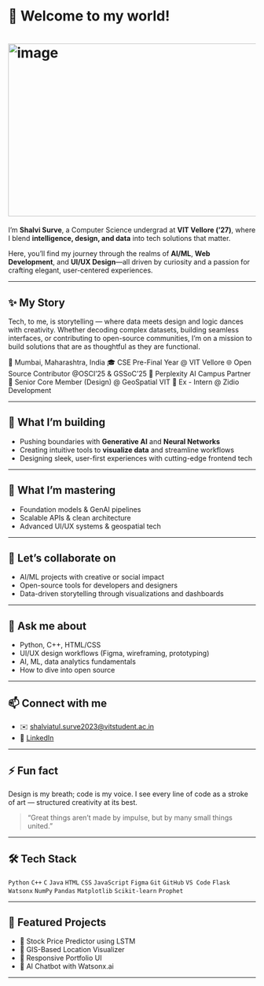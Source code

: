 # 👋 Welcome to my world!
# <img width="626" height="351" alt="image" src="https://github.com/user-attachments/assets/52ea0c7d-5e7e-45e5-94a3-d9ae1c58728b" />

I’m **Shalvi Surve**, a Computer Science undergrad at **VIT Vellore (’27)**, where I blend **intelligence, design, and data** into tech solutions that matter.

Here, you’ll find my journey through the realms of **AI/ML**, **Web Development**, and **UI/UX Design**—all driven by curiosity and a passion for crafting elegant, user-centered experiences.

---

## ✨ My Story

Tech, to me, is storytelling — where data meets design and logic dances with creativity. Whether decoding complex datasets, building seamless interfaces, or contributing to open-source communities, I’m on a mission to build solutions that are as thoughtful as they are functional.

📍 Mumbai, Maharashtra, India 
🎓 CSE Pre-Final Year @ VIT Vellore
🌐 Open Source Contributor @OSCI’25 & GSSoC’25 
🤝 Perplexity AI Campus Partner
🎨 Senior Core Member (Design) @ GeoSpatial VIT
💼 Ex - Intern @ Zidio Development

---

## 🔭 What I’m building

* Pushing boundaries with **Generative AI** and **Neural Networks**
* Creating intuitive tools to **visualize data** and streamline workflows
* Designing sleek, user-first experiences with cutting-edge frontend tech

---

## 🌱 What I’m mastering

* Foundation models & GenAI pipelines
* Scalable APIs & clean architecture
* Advanced UI/UX systems & geospatial tech

---

## 🤝 Let’s collaborate on

* AI/ML projects with creative or social impact
* Open-source tools for developers and designers
* Data-driven storytelling through visualizations and dashboards

---

## 💬 Ask me about

* Python, C++, HTML/CSS
* UI/UX design workflows (Figma, wireframing, prototyping)
* AI, ML, data analytics fundamentals
* How to dive into open source

---

## 📫 Connect with me

* ✉️ [shalviatul.surve2023@vitstudent.ac.in](mailto:shalviatul.surve2023@vitstudent.ac.in)
* 🔗 [LinkedIn](https://www.linkedin.com/in/shalvisurve-0b572728a/)

---

## ⚡ Fun fact

Design is my breath; code is my voice. I see every line of code as a stroke of art — structured creativity at its best.

> “Great things aren’t made by impulse, but by many small things united.”

---

## 🛠️ Tech Stack

`Python` `C++` `C` `Java` `HTML` `CSS` `JavaScript`
`Figma` `Git` `GitHub` `VS Code` `Flask` `Watsonx`
`NumPy` `Pandas` `Matplotlib` `Scikit-learn` `Prophet`

---

## 📌 Featured Projects

* 🔮 Stock Price Predictor using LSTM
* 🧭 GIS-Based Location Visualizer
* 🎨 Responsive Portfolio UI
* 🧠 AI Chatbot with Watsonx.ai

---
